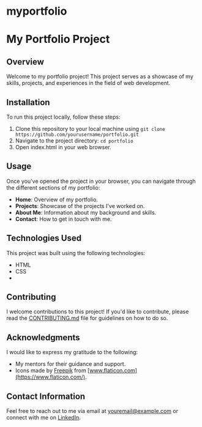 # myportfolio
# My Portfolio Project

## Overview
Welcome to my portfolio project! This project serves as a showcase of my skills, projects, and experiences in the field of web development.

## Installation
To run this project locally, follow these steps:
1. Clone this repository to your local machine using `git clone https://github.com/yourusername/portfolio.git`
2. Navigate to the project directory: `cd portfolio`
3. Open index.html in your web browser.

## Usage
Once you've opened the project in your browser, you can navigate through the different sections of my portfolio:
- **Home**: Overview of my portfolio.
- **Projects**: Showcase of the projects I've worked on.
- **About Me**: Information about my background and skills.
- **Contact**: How to get in touch with me.

## Technologies Used
This project was built using the following technologies:
- HTML
- CSS
- 
## Contributing
I welcome contributions to this project! If you'd like to contribute, please read the [CONTRIBUTING.md](CONTRIBUTING.md) file for guidelines on how to do so.


## Acknowledgments
I would like to express my gratitude to the following:
- My mentors for their guidance and support.
- Icons made by [Freepik](https://www.flaticon.com/authors/freepik) from [www.flaticon.com](https://www.flaticon.com/).

## Contact Information
Feel free to reach out to me via email at [youremail@example.com](mailto:maurya.anshika11@gmail.com) or connect with me on [LinkedIn](https://www.linkedin.com/in/anshikamaurya).
